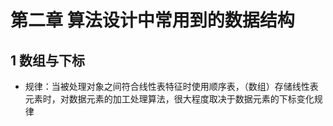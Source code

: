 # 第二章 算法设计中常用到的数据结构

## 1 数组与下标

* 规律：当被处理对象之间符合线性表特征时使用顺序表，（数组）存储线性表元素时，对数据元素的加工处理算法，很大程度取决于数据元素的下标变化规律

